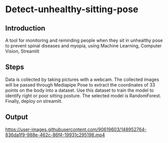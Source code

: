 # Detect-unhealthy-sitting-pose
## Introduction
A tool for monitoring and reminding people when they sit in unhealthy pose to prevent spinal diseases and myopia, using Machine Learning, Computer Vision, Streamlit
## Steps
Data is collected by taking pictures with a webcam.
The collected images will be passed through Mediapipe Pose to extract the coordinates of 33 points on the body into a dataset.
Use this dataset to train the model to identify right or poor sitting posture. The selected model is RandomForest.
Finally, deploy on streamlit. 
## Output
https://user-images.githubusercontent.com/90619603/148952764-836da1f9-988e-462c-86f4-19931c295198.mp4

